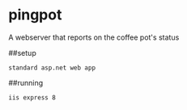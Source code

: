 pingpot
=======
A webserver that reports on the coffee pot's status

##setup
```
standard asp.net web app
```

##running
```
iis express 8
```
